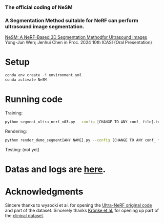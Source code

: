 ### The official coding of NeSM
### A Segmentation Method suitable for NeRF can perform ultrasound image segmentation.
[NeSM: A NeRF-Based 3D Segmentation Methodfor Ultrasound Images](https://ieeexplore.ieee.org/document/10547922)
Yong-Jun Wen; Jenhui Chen
in Proc. 2024 10th ICASI (Oral Presentation)

# Setup
```sh
conda env create -f environment.yml
conda activate NeSM
```
# Running code
Training:
```sh
python segment_ultra_nerf_v03.py --config [CHANGE TO ANY conf_ file].txt --expname test_generated --n_iters [>500000] --loss double_ssim --i_embed_gauss 0 --i_img 2000 --i_print 2000  --i_weights 2000 --ft_path /logs/[ANY MODEL NAME]
```
Rendering:
```sh
python render_demo_segment[ANY NAME].py --config [CHANGE TO ANY conf_ file].txt --ft_path /logs/[ANY MODEL NAME]
```
Testing:
(not yet)

# Datas and logs are [here](https://mega.nz/file/bdkz2Aba#pdps3DmX6GMzqnDNwhBkVKv6BZQfa4JCY3RiaszdmG0).

# Acknowledgments
Sincere thanks to wysocki et al. for opening the [Ultra-NeRF original code](https://github.com/magdalena-wysocki/ultra-nerf/tree/main) and part of the dataset.
Sincerely thanks [Krönke et al.](https://journals.plos.org/plosone/article?id=10.1371/journal.pone.0268550) for opening up part of the [clinical dataset](https://www.cs.cit.tum.de/camp/publications/segthy-dataset/).
